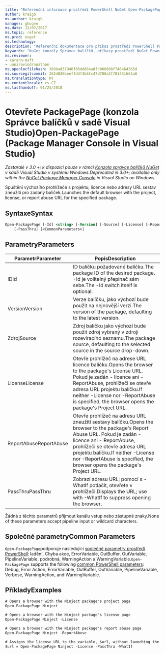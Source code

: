 ```yaml
---
title: "Referenční informace prostředí PowerShell NuGet Open-PackagePage | Microsoft Docs"
author: kraigb
ms.author: kraigb
manager: ghogen
ms.date: 12/07/2017
ms.topic: reference
ms.prod: nuget
ms.technology: 
description: "Referenční dokumentace pro příkaz prostředí PowerShell PackagePage otevřete v konzole Správce balíčků NuGet v sadě Visual Studio."
keywords: "NuGet konzoly Správce balíčků, příkazy prostředí NuGet Powershell, odkaz NuGet Powershell, otevřete PackagePage"
ms.reviewer:
- karann-msft
- unniravindranathan
ms.openlocfilehash: 389bad37940f05dd864adfc06080bf746464365d
ms.sourcegitcommit: 262d026beeffd4f3b6fc47d780a2f701451663a8
ms.translationtype: MT
ms.contentlocale: cs-CZ
ms.lasthandoff: 01/25/2018
---
```

# <a name="open-packagepage-package-manager-console-in-visual-studio"></a><span data-ttu-id="e5f68-104">Otevřete PackagePage (konzola Správce balíčků v sadě Visual Studio)</span><span class="sxs-lookup"><span data-stu-id="e5f68-104">Open-PackagePage (Package Manager Console in Visual Studio)</span></span>

<span data-ttu-id="e5f68-105">*Zastaralé v 3.0 +; k dispozici pouze v rámci [Konzola správce balíčků NuGet](Package-Manager-Console.md) v sadě Visual Studio v systému Windows.*</span><span class="sxs-lookup"><span data-stu-id="e5f68-105">*Deprecated in 3.0+; available only within the [NuGet Package Manager Console](Package-Manager-Console.md) in Visual Studio on Windows.*</span></span>

<span data-ttu-id="e5f68-106">Spuštění výchozího prohlížeče s projektu, licence nebo adresy URL sestav zneužití pro zadaný balíček.</span><span class="sxs-lookup"><span data-stu-id="e5f68-106">Launches the default browser with the project, license, or report abuse URL for the specified package.</span></span>

## <a name="syntax"></a><span data-ttu-id="e5f68-107">Syntaxe</span><span class="sxs-lookup"><span data-stu-id="e5f68-107">Syntax</span></span>

```ps
Open-PackagePage [-Id] <string> [-Version] [-Source] [-License] [-ReportAbuse]
    [-PassThru] [<CommonParameters>]
```

## <a name="parameters"></a><span data-ttu-id="e5f68-108">Parametry</span><span class="sxs-lookup"><span data-stu-id="e5f68-108">Parameters</span></span>

| <span data-ttu-id="e5f68-109">Parametr</span><span class="sxs-lookup"><span data-stu-id="e5f68-109">Parameter</span></span> | <span data-ttu-id="e5f68-110">Popis</span><span class="sxs-lookup"><span data-stu-id="e5f68-110">Description</span></span> |
| --- | --- |
| <span data-ttu-id="e5f68-111">ID</span><span class="sxs-lookup"><span data-stu-id="e5f68-111">Id</span></span> | <span data-ttu-id="e5f68-112">ID balíčku požadované balíčku.</span><span class="sxs-lookup"><span data-stu-id="e5f68-112">The package ID of the desired package.</span></span> <span data-ttu-id="e5f68-113">-Id je volitelný přepínač sám sebe.</span><span class="sxs-lookup"><span data-stu-id="e5f68-113">The -Id switch itself is optional.</span></span> |
| <span data-ttu-id="e5f68-114">Version</span><span class="sxs-lookup"><span data-stu-id="e5f68-114">Version</span></span> | <span data-ttu-id="e5f68-115">Verze balíčku, jako výchozí bude použit na nejnovější verzi.</span><span class="sxs-lookup"><span data-stu-id="e5f68-115">The version of the package, defaulting to the latest version.</span></span> |
| <span data-ttu-id="e5f68-116">Zdroj</span><span class="sxs-lookup"><span data-stu-id="e5f68-116">Source</span></span> | <span data-ttu-id="e5f68-117">Zdroj balíčku jako výchozí bude použit zdroj vybraný v zdroji rozevíracího seznamu.</span><span class="sxs-lookup"><span data-stu-id="e5f68-117">The package source, defaulting to the selected source in the source drop-down.</span></span> |
| <span data-ttu-id="e5f68-118">License</span><span class="sxs-lookup"><span data-stu-id="e5f68-118">License</span></span> | <span data-ttu-id="e5f68-119">Otevře prohlížeč na adrese URL licence balíčku.</span><span class="sxs-lookup"><span data-stu-id="e5f68-119">Opens the browser to the package's License URL.</span></span> <span data-ttu-id="e5f68-120">Pokud je zadán - licence ani - ReportAbuse, prohlížeči se otevře adresa URL projektu balíčku.</span><span class="sxs-lookup"><span data-stu-id="e5f68-120">If neither -License nor -ReportAbuse is specified, the browser opens the package's Project URL.</span></span> |
| <span data-ttu-id="e5f68-121">ReportAbuse</span><span class="sxs-lookup"><span data-stu-id="e5f68-121">ReportAbuse</span></span> | <span data-ttu-id="e5f68-122">Otevře prohlížeč na adresu URL zneužití sestavy balíčku.</span><span class="sxs-lookup"><span data-stu-id="e5f68-122">Opens the browser to the package's Report Abuse URL.</span></span> <span data-ttu-id="e5f68-123">Pokud je zadán - licence ani - ReportAbuse, prohlížeči se otevře adresa URL projektu balíčku.</span><span class="sxs-lookup"><span data-stu-id="e5f68-123">If neither -License nor -ReportAbuse is specified, the browser opens the package's Project URL.</span></span> |
| <span data-ttu-id="e5f68-124">PassThru</span><span class="sxs-lookup"><span data-stu-id="e5f68-124">PassThru</span></span> | <span data-ttu-id="e5f68-125">Zobrazí adresu URL; pomocí s - WhatIf potlačit, otevřete v prohlížeči.</span><span class="sxs-lookup"><span data-stu-id="e5f68-125">Displays the URL; use with -WhatIf to suppress opening the browser.</span></span> |

<span data-ttu-id="e5f68-126">Žádná z těchto parametrů přijmout kanálu vstup nebo zástupné znaky.</span><span class="sxs-lookup"><span data-stu-id="e5f68-126">None of these parameters accept pipeline input or wildcard characters.</span></span>

## <a name="common-parameters"></a><span data-ttu-id="e5f68-127">Společné parametry</span><span class="sxs-lookup"><span data-stu-id="e5f68-127">Common Parameters</span></span>

<span data-ttu-id="e5f68-128">`Open-PackagePage`podporuje následující [společné parametry prostředí PowerShell](http://go.microsoft.com/fwlink/?LinkID=113216): ladění, Chyba akce, ErrorVariable, OutBuffer, OutVariable, PipelineVariable, podrobná, WarningAction a WarningVariable.</span><span class="sxs-lookup"><span data-stu-id="e5f68-128">`Open-PackagePage` supports the following [common PowerShell parameters](http://go.microsoft.com/fwlink/?LinkID=113216): Debug, Error Action, ErrorVariable, OutBuffer, OutVariable, PipelineVariable, Verbose, WarningAction, and WarningVariable.</span></span>

## <a name="examples"></a><span data-ttu-id="e5f68-129">Příklady</span><span class="sxs-lookup"><span data-stu-id="e5f68-129">Examples</span></span>

```ps
# Opens a browser with the Ninject package's project page
Open-PackagePage Ninject

# Opens a browser with the Ninject package's license page
Open-PackagePage Ninject -License

# Opens a browser with the Ninject package's report abuse page  
Open-PackagePage Ninject -ReportAbuse

# Assigns the license URL to the variable, $url, without launching the browser
$url = Open-PackagePage Ninject -License -PassThru -WhatIf
```